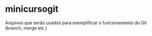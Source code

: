 # minicursogit
Arquivos que serão usados para exemplificar o funcionamento do Git (branch, merge etc.)
